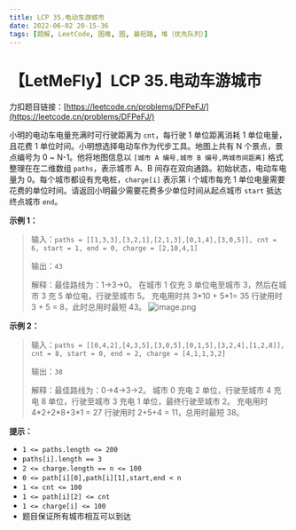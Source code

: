 ```yaml
---
title: LCP 35.电动车游城市
date: 2022-06-02 20-15-36
tags: [题解, LeetCode, 困难, 图, 最短路, 堆（优先队列）]
---
```


# 【LetMeFly】LCP 35.电动车游城市

力扣题目链接：[https://leetcode.cn/problems/DFPeFJ/](https://leetcode.cn/problems/DFPeFJ/)

小明的电动车电量充满时可行驶距离为 `cnt`，每行驶 1 单位距离消耗 1 单位电量，且花费 1 单位时间。小明想选择电动车作为代步工具。地图上共有 N 个景点，景点编号为 0 ~ N-1。他将地图信息以 `[城市 A 编号,城市 B 编号,两城市间距离]` 格式整理在在二维数组 `paths`，表示城市 A、B 间存在双向通路。初始状态，电动车电量为 0。每个城市都设有充电桩，`charge[i]` 表示第 i 个城市每充 1 单位电量需要花费的单位时间。请返回小明最少需要花费多少单位时间从起点城市 `start` 抵达终点城市 `end`。


**示例 1：**
>输入：`paths = [[1,3,3],[3,2,1],[2,1,3],[0,1,4],[3,0,5]], cnt = 6, start = 1, end = 0, charge = [2,10,4,1]`
>
>输出：`43`
>
>解释：最佳路线为：1->3->0。
>在城市 1 仅充 3 单位电至城市 3，然后在城市 3 充 5 单位电，行驶至城市 5。
>充电用时共 3\*10 + 5\*1= 35
>行驶用时 3 + 5 = 8，此时总用时最短 43。
![image.png](https://pic.leetcode-cn.com/1616125304-mzVxIV-image.png)




**示例 2：**
>输入：`paths = [[0,4,2],[4,3,5],[3,0,5],[0,1,5],[3,2,4],[1,2,8]], cnt = 8, start = 0, end = 2, charge = [4,1,1,3,2]`
>
>输出：`38`
>
>解释：最佳路线为：0->4->3->2。
>城市 0 充电 2 单位，行驶至城市 4 充电 8 单位，行驶至城市 3 充电 1 单位，最终行驶至城市 2。
>充电用时 4\*2+2\*8+3\*1 = 27
>行驶用时 2+5+4 = 11，总用时最短 38。

**提示：**
- `1 <= paths.length <= 200`
- `paths[i].length == 3`
- `2 <= charge.length == n <= 100`
- `0 <= path[i][0],path[i][1],start,end < n`
- `1 <= cnt <= 100`
- `1 <= path[i][2] <= cnt`
- `1 <= charge[i] <= 100`
- 题目保证所有城市相互可以到达

    